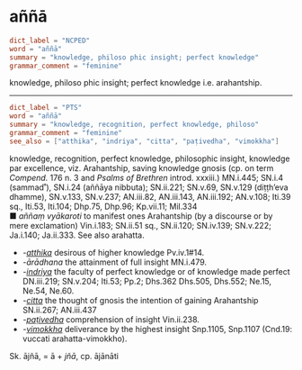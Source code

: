 # aññā

``` toml
dict_label = "NCPED"
word = "aññā"
summary = "knowledge, philoso phic insight; perfect knowledge"
grammar_comment = "feminine"
```

knowledge, philoso phic insight; perfect knowledge i.e. arahantship.

--------------------

``` toml
dict_label = "PTS"
word = "aññā"
summary = "knowledge, recognition, perfect knowledge, philoso"
grammar_comment = "feminine"
see_also = ["atthika", "indriya", "citta", "paṭivedha", "vimokkha"]
```

knowledge, recognition, perfect knowledge, philosophic insight, knowledge par excellence, viz. Arahantship, saving knowledge gnosis (cp. on term *Compend.* 176 n. 3 and *Psalms of Brethren* introd. xxxiii.) MN.i.445; SN.i.4 (sammad˚), SN.i.24 (aññāya nibbuta); SN.ii.221; SN.v.69, SN.v.129 (diṭṭh’eva dhamme), SN.v.133, SN.v.237; AN.iii.82, AN.iii.143, AN.iii.192; AN.v.108; Iti.39 sq., Iti.53, Iti.104; Dhp.75, Dhp.96; Kp.vii.11; Mil.334  
■ *aññaṃ vyākaroti* to manifest ones Arahantship (by a discourse or by mere exclamation) Vin.i.183; SN.ii.51 sq., SN.ii.120; SN.iv.139; SN.v.222; Ja.i.140; Ja.ii.333. See also arahatta.

* *\-[atthika](atthika.md)* desirous of higher knowledge Pv.iv.1#14.
* *\-ārādhana* the attainment of full insight MN.i.479.
* *\-[indriya](indriya.md)* the faculty of perfect knowledge or of knowledge made perfect DN.iii.219; SN.v.204; Iti.53; Pp.2; Dhs.362 Dhs.505, Dhs.552; Ne.15, Ne.54, Ne.60.
* *\-[citta](citta.md)* the thought of gnosis the intention of gaining Arahantship SN.ii.267; AN.iii.437
* *\-[paṭivedha](paṭivedha.md)* comprehension of insight Vin.ii.238.
* *\-[vimokkha](vimokkha.md)* deliverance by the highest insight Snp.1105, Snp.1107 (Cnd.19: vuccati arahatta\-vimokkho).

Sk. ājñā, = ā \+ *jñā*, cp. ājānāti

